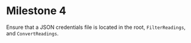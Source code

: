 # Milestone 4

Ensure that a JSON credentials file is located in the root, `FilterReadings`, and `ConvertReadings`.
